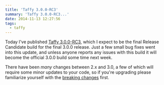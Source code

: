 ```yaml
---
title: 'Taffy 3.0.0-RC3'
summary: 'Taffy 3.0.0-RC3...'
date: 2014-11-13 12:27:56
tags:
  - taffy
---
```


Today I've published [Taffy 3.0.0-RC3](https://github.com/atuttle/Taffy/releases/tag/v3.0.0-RC3), which I expect to be the final Release Candidate build for the final 3.0.0 release. Just a few small bug fixes went into this update, and unless anyone reports any issues with this build it will become the official 3.0.0 build some time next week.

There have been _many_ changes between 2.x and 3.0, a few of which will require some minor updates to your code, so if you're upgrading please familiarize yourself with the [breaking changes](http://docs.taffy.io/3.0.0/#Breaking-Changes) first.
